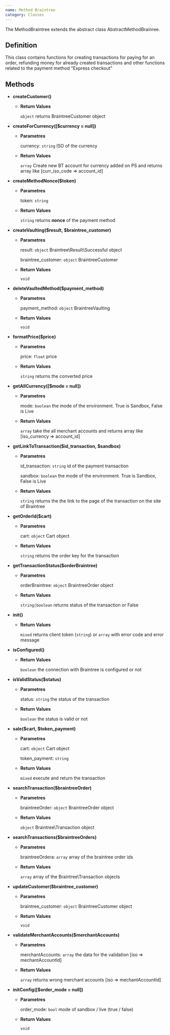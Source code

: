 ```yaml
---
name: Method Braintree
category: Classes
---
```


The MethodBraintree extends the abstract class AbstractMethodBrainree.

## Definition

This class contains functions for creating transactions for paying for an order, 
refunding money for already created transactions and other functions 
related to the payment method "Express checkout"


## Methods


- **createCustomer()**
    
    - **Return Values**
    
      `object` returns BraintreeCustomer object
      
- **createForCurrency(\[$currency = null\])**

    - **Parametres**
      
      currency: `string` ISO of the currency
    
    - **Return Values**
    
      `array` Create new BT account for currency added on PS and returns array 
      like \[curr_iso_code => account_id\]  

- **createMethodNonce($token)**

    - **Parametres**
      
      token: `string` 
    
    - **Return Values**
    
      `string` returns **nonce** of the payment method    
      
- **createVaulting($result, $braintree_customer)**

    - **Parametres**
    
      result: `object` Braintree\Result\Successful object
      
      braintree_customer: `object` BraintreeCustomer 
    
    - **Return Values**
    
      `void`   
            
- **deleteVaultedMethod($payment_method)**

    - **Parametres**
    
      payment_method: `object` BraintreeVaulting 
    
    - **Return Values**
    
      `void`       
      
- **formatPrice($price)**

    - **Parametres**
          
      price: `float` price
    
    - **Return Values**
    
      `string` returns the converted price      
      
- **getAllCurrency(\[$mode = null\])**

    - **Parametres**
          
      mode: `boolean` the mode of the environment. True is Sandbox, False is Live
    
    - **Return Values**
    
      `array` take the all merchant accounts and returns array like \[iso_currency => account_id\]
      
- **getLinkToTransaction($id_transaction, $sandbox)**

    - **Parametres**
          
      id_transaction: `string` id of the payment transaction
          
      sandbox: `boolean` the mode of the environment. True is Sandbox, False is Live
    
    - **Return Values**
    
      `string` returns the the link to the page of the transaction on the site of Braintree       
      
      
- **getOrderId($cart)**

    - **Parametres**
          
      cart: `object` Cart object
    
    - **Return Values**
    
      `string` returns the order key for the transaction     
      
- **getTransactionStatus($orderBraintree)**

    - **Parametres**
          
      orderBraintree: `object` BraintreeOrder object
    
    - **Return Values**
    
      `string|boolean` returns status of the transaction or False      
      
- **init()**
    
    - **Return Values**
    
      `mixed` returns client token (`string`) or `array` with error code and error message      
      
- **isConfigured()**
    
    - **Return Values**
    
      `boolean` the connection with Braintree is configured or not      
      
      
- **isValidStatus($status)**

    - **Parametres**
          
      status: `string` the status of the transaction
    
    - **Return Values**
    
      `boolean` the status is valid or not     
      
- **sale($cart, $token_payment)**

    - **Parametres**
          
      cart: `object` Cart object
      
      token_payment: `string`
    
    - **Return Values**
    
      `mixed` execute and return the transaction       
            
- **searchTransaction($braintreeOrder)**

    - **Parametres**
          
      braintreeOrder: `object` BraintreeOrder object
    
    - **Return Values**
    
      `object` Braintree\Transaction object      
      
      
- **searchTransactions($braintreeOrders)**

    - **Parametres**
          
      braintreeOrdera: `array` array of the braintree order ids
    
    - **Return Values**
    
      `array` array of the Braintree\Transaction objects      
      
- **updateCustomer($braintree_customer)**

    - **Parametres**
          
      braintree_customer: `object` BraintreeCustomer object
    
    - **Return Values**
    
      `void`
      
- **validateMerchantAccounts($merchantAccounts)**

    - **Parametres**
          
      merchantAccounts: `array` the data for the validation [iso => mechantAccountId]
    
    - **Return Values**
    
      `array` returns wrong merchant accounts [iso => mechantAccountId]      
   
- **initConfig(\[$order_mode = null\])**

    - **Parametres**
          
      order_mode: `bool` mode of sandbox / live (true / false)
    
    - **Return Values**
    
      `void`         
      
      
      
      
      

 
